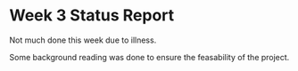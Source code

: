 # Week 3 Status Report

Not much done this week due to illness.

Some background reading was done to ensure the feasability of the project.